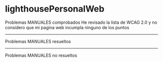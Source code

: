 # lighthousePersonalWeb

Problemas MANUALES comprobados
He revisado la lista de WCAG 2.0 y no considero que mi pagina web incumpla ninguno de los puntos

----------------------------------------------------------------------------------------------------
Problemas MANUALES resueltos


----------------------------------------------------------------------------------------------------
Problemas MANUALES no resueltos


